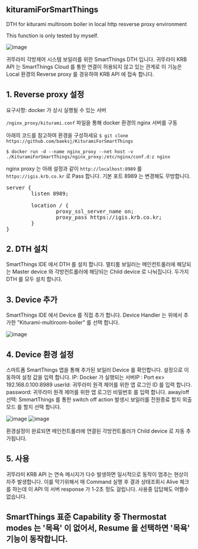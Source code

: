 ## kituramiForSmartThings
DTH for kiturami multiroom boiler in local http resverse proxy environment

This function is only tested by myself.

![image](https://user-images.githubusercontent.com/1823785/118262354-be6e1180-b4ef-11eb-9941-a6c5ac31cd41.png)


귀뚜라미 각방제어 시스템 보일러를 위한 SmartThings DTH 입니다.
귀뚜라미 KRB API 는 SmartThings Cloud 를 통한 연결이 허용되지 않고 있는 관계로
이 기능은 Local 환경의 Reverse proxy 를 경유하여 KRB API 에 접속 합니다.


## 1. Reverse proxy 설정 
요구사항: docker 가 상시 실행될 수 있는 서버

`/nginx_proxy/kiturami.conf` 파일을 통해 docker 환경의 nginx 서버를 구동

아래의 코드를 참고하여 환경을 구성하세요
`$ git clone https://github.com/baeksj/KituramiForSmartThings`

`$ docker run -d --name nginx_proxy --net host -v ./KituramiForSmartThings/nginx_proxy:/etc/nginx/conf.d:z nginx`

nginx proxy 는 아래 설정과 같이 `http://localhost:8989` 를 `https://igis.krb.co.kr` 로 Pass 합니다.
기본 포트 8989 는 변경해도 무방합니다.

<pre>
server {
        listen 8989;

        location / {
                proxy_ssl_server_name on;
                proxy_pass https://igis.krb.co.kr;
        }
}
</pre>

## 2. DTH 설치
SmartThings IDE 에서 DTH 를 설치 합니다.
멀티룸 보일러는 메인컨트롤러에 해당되는 Master device 와 각방컨트롤러에 해당되는 Child device 로 나눠집니다.
두가지 DTH 를 모두 설치 합니다.

## 3. Device 추가
SmartThings IDE 에서 Device 를 직접 추가 합니다.
Device Handler 는 위에서 추가한 "Kiturami-multiroom-boiler" 를 선택 합니다.

![image](https://user-images.githubusercontent.com/1823785/118262385-c9c13d00-b4ef-11eb-9c5e-8fb4e174d5fb.png)



## 4. Device 환경 설정
스마트폼 SmartThings 앱을 통해 추가된 보일러 Device 를 확인합니다.
설정으로 이동하여 설정 값을 입력 합니다.
IP: Docker 가 실행되는 서버IP : Port ex> 192.168.0.100:8989
userId: 귀뚜라미 원격 제어를 위한 앱 로그인 ID 를 입력 합니다.
password: 귀뚜라미 원격 제어를 위한 앱 로그인 비밀번호 를 입력 합니다.
away/off 선택: SmmartThings 를 통한 switch off action 발생시 보일러를 전원종료 할지 외출모드 를 할지 선택 합니다.

![image](https://user-images.githubusercontent.com/1823785/118262404-d0e84b00-b4ef-11eb-850d-6ea6b337cac7.png)
![image](https://user-images.githubusercontent.com/1823785/118262414-d47bd200-b4ef-11eb-908c-c21a6a05ded6.png)

환경설정이 완료되면 메인컨트롤러에 연결된 각방컨트롤러가 Child device 로 자동 추가됩니다.

## 5. 사용
귀뚜라미 KRB API 는 연속 메시지가 다수 발생하면 일시적으로 동작이 멈추는 현상이 자주 발생합니다.
이를 막기위해서 매 Command 실행 후 결과 상태조회시 Alive 체크를 하는데 이 API 의 서버 response 가 1-2초 정도 걸립니다.
사용중 답답해도 어쩔수 없습니다.

## SmartThings 표준 Capability 중 Thermostat modes 는 '목욕' 이 없어서, Resume 을 선택하면 '목욕' 기능이 동작합니다.
